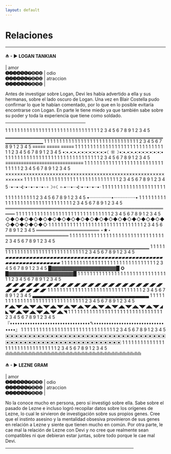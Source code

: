 ```yaml
---
layout: default
---
```

# Relaciones

* * *

#### ⏏ - ▶ LOGAN TANKIAN

| amor <br> **➊➋➌➍➎➏**➐➑➒➓ | odio<br>**➊➋➌➍➎➏**➐➑➒➓ | atraccion <br> **➊➋➌➍➎➏**➐➑➒➓  |

Antes de investigar sobre Logan, Devi les había advertido a ella y sus hermanas, sobre el lado oscuro de Logan. Una vez en Blair Costella pudo confirmar lo que le habían comentado, por lo que en lo posible evitaría encontrarse con Logan. En parte le tiene miedo ya que también sabe sobre su poder y toda la experiencia que tiene como soldado. 

 <hr width="50%">


1 1 1 1 1 1 1 1 1 1 1 1 1 1 1 1 1 1 1 1 1 1 1 1 1 1 1 1 1 1 1 2 3 4 5 6 7 8 9 1 2 3 4 5 
▁▁▁▁▁▁▁▁▁▁▁▁▁▁▁▁▁▁▁▁▁▁▁▁▁▁▁▁▁▁▁▁▁▁▁▁▁▁▁▁▁▁▁▁▁▁▁▁▁▁▁▁▁▁▁▁▁
1 1 1 1 1 1 1 1 1 1 1 1 1 1 1 1 1 1 1 1 1 1 1 1 1 1 1 1 1 1 1 2 3 4 5 6 7 8 9 1 2 3 4 5 
≡≡≡≡≡ ≡≡≡≡≡ ≡≡≡≡≡ 
1 1 1 1 1 1 1 1 1 1 1 1 1 1 1 1 1 1 1 1 1 1 1 1 1 1 1 1 1 1 1 2 3 4 5 6 7 8 9 1 2 3 4 5 
•:•.•:•.•:•:•:•:•:•:•:•☾☼☽•:•.•:•.•:•:•:•:•:•:•:•
1 1 1 1 1 1 1 1 1 1 1 1 1 1 1 1 1 1 1 1 1 1 1 1 1 1 1 1 1 1 1 2 3 4 5 6 7 8 9 1 2 3 4 5 
≡≡≡≡≡≡≡≡≡≡≡≡≡≡≡≡≡≡≡≡≡≡≡≡≡≡≡≡≡≡ 
1 1 1 1 1 1 1 1 1 1 1 1 1 1 1 1 1 1 1 1 1 1 1 1 1 1 1 1 1 1 1 2 3 4 5 6 7 8 9 1 2 3 4 5 
××××××××××××××××××××××××××××××××××××××××××××××××××××××××××××
1 1 1 1 1 1 1 1 1 1 1 1 1 1 1 1 1 1 1 1 1 1 1 1 1 1 1 1 1 1 1 2 3 4 5 6 7 8 9 1 2 3 4 5 
⋅•⋅⋅•⋅⊰⋅•⋅⋅•⋅⋅•⋅⋅•⋅∙∘☽༓☾∘∙•⋅⋅⋅•⋅⋅⊰⋅•⋅⋅•⋅⋅•⋅⋅•⋅
1 1 1 1 1 1 1 1 1 1 1 1 1 1 1 1 1 1 1 1 1 1 1 1 1 1 1 1 1 1 1 2 3 4 5 6 7 8 9 1 2 3 4 5 
•·················•·················•
1 1 1 1 1 1 1 1 1 1 1 1 1 1 1 1 1 1 1 1 1 1 1 1 1 1 1 1 1 1 1 2 3 4 5 6 7 8 9 1 2 3 4 5 
═════════════════════════════════════════════════════
1 1 1 1 1 1 1 1 1 1 1 1 1 1 1 1 1 1 1 1 1 1 1 1 1 1 1 1 1 1 1 2 3 4 5 6 7 8 9 1 2 3 4 5 
◇◆◇◆◇◆◇◆◇◆◇◆◇◆◇◆◇◆◇◆◇◆◇◆◇◆◇◆◇◆◇◆◇◆◇◆◇◆◇◆◇◆◇
1 1 1 1 1 1 1 1 1 1 1 1 1 1 1 1 1 1 1 1 1 1 1 1 1 1 1 1 1 1 1 2 3 4 5 6 7 8 9 1 2 3 4 5 
════════════════════ ⋆★⋆ ════════════════════
1 1 1 1 1 1 1 1 1 1 1 1 1 1 1 1 1 1 1 1 1 1 1 1 1 1 1 1 1 1 1 2 3 4 5 6 7 8 9 1 2 3 4 5 
▁▁▁▁▁▁▁▁▁▁▁▁▁▁▁▁▁▁▁▁▁▁▁▁▁▁▁▁▁▁▁▁▁▁▁▁▁▁▁▁▁▁
1 1 1 1 1 1 1 1 1 1 1 1 1 1 1 1 1 1 1 1 1 1 1 1 1 1 1 1 1 1 1 2 3 4 5 6 7 8 9 1 2 3 4 5 
▰▰▰▰▰▰▰▰▰▰▰▰▰▰▰▰▰▰▰▰▰▰▰▰▰▰▰▰▰▰▰▰▰▰▰▰▰▰▰▰▰▰▰▰▰▰▰▰▰▰▰▰▰▰▰▰▰▰▰▰▰▰
1 1 1 1 1 1 1 1 1 1 1 1 1 1 1 1 1 1 1 1 1 1 1 1 1 1 1 1 1 1 1 2 3 4 5 6 7 8 9 1 2 3 4 5 
█▓▓▓▓▓▓▓▓▓▓▓▓▓▓▓▓▓▓▓▓█ ✪ █▓▓▓▓▓▓▓▓▓▓▓▓▓▓▓▓▓▓▓▓█ 
1 1 1 1 1 1 1 1 1 1 1 1 1 1 1 1 1 1 1 1 1 1 1 1 1 1 1 1 1 1 1 2 3 4 5 6 7 8 9 1 2 3 4 5 
◢◤◢◤◢◤◢◤◢◤◢◤◢◤◢◤◢◤◢◤◢◤◢◤◢◤◢◤◢◤◢◤◢◤◢◤◢◤◢◤◢◤◢◤◢◤◢◤◢◤◢◤◢◤◢◤◢◤
1 1 1 1 1 1 1 1 1 1 1 1 1 1 1 1 1 1 1 1 1 1 1 1 1 1 1 1 1 1 1 2 3 4 5 6 7 8 9 1 2 3 4 5 
▃▃▃▃▃▃▃▃▃▃▃▃▃▃▃▃▃▃▃▃▃▃▃▃▃▃▃▃▃▃▃▃▃▃
1 1 1 1 1 1 1 1 1 1 1 1 1 1 1 1 1 1 1 1 1 1 1 1 1 1 1 1 1 1 1 2 3 4 5 6 7 8 9 1 2 3 4 5 
◤◢◣◥◤◢◣◥◤◢◣◥◤◢◣◥◤◢◣◥◤◢◣◥◤◢◣◥◤◢◣◥◤◢◣◥◤◢◣◥◤◢◣◥◤◢◣◥◤◢◣◥◤◢◣◥◤◢◣◥◤◢◣◥
1 1 1 1 1 1 1 1 1 1 1 1 1 1 1 1 1 1 1 1 1 1 1 1 1 1 1 1 1 1 1 2 3 4 5 6 7 8 9 1 2 3 4 5 
『••••••••••••••••••••••••••••••••✎••••••••••••••••••••••••••••••••』
1 1 1 1 1 1 1 1 1 1 1 1 1 1 1 1 1 1 1 1 1 1 1 1 1 1 1 1 1 1 1 2 3 4 5 6 7 8 9 1 2 3 4 5 
▣▣▣▣▣▣▣▣▣▣▣▣▣▣▣▣▣▣▣▣▣▣▣▣▣▣▣▣▣▣▣▣▣▣▣▣▣▣▣▣▣▣▣▣▣▣▣▣▣▣▣▣▣▣▣▣▣▣▣▣▣▣
1 1 1 1 1 1 1 1 1 1 1 1 1 1 1 1 1 1 1 1 1 1 1 1 1 1 1 1 1 1 1 2 3 4 5 6 7 8 9 1 2 3 4 5 
ıllıllııllıllııllıllııllıllııllıllııllıllııllıllııllıllııllıllııllıllııllıllııllıllııllıllııllıllııllıllııllıllııllıllııllıllı


#### ⏏ - ▶ LEZNE GRAM

| amor <br> **➊➋➌➍➎➏**➐➑➒➓ | odio<br>**➊➋➌➍➎➏**➐➑➒➓ | atraccion <br> **➊➋➌➍➎➏**➐➑➒➓  |

No la conoce mucho en persona, pero sí investigó sobre ella. Sabe sobre el pasado de Lezne e incluso logró recopilar datos sobre los orígenes de Lezne, lo cual le sirvieron de investigación sobre sus propios genes. Cree que el instinto asesino y la mentalidad obsesiva provinieron de sus genes en relación a Lezne y siente que tienen mucho en común. Por otra parte, le cae mal la relación de Lezne con Devi y no cree que realmente sean compatibles ni que debieran estar juntas, sobre todo porque le cae mal Devi. 

 <hr width="80%">
